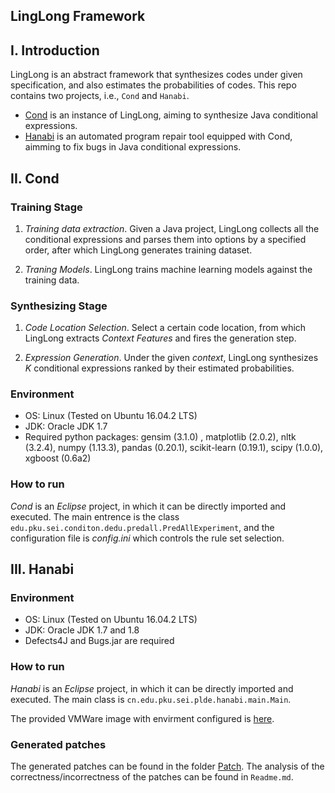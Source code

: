 ## LingLong Framework

## I. Introduction

LingLong is an abstract framework that synthesizes codes under given specification, and also estimates the probabilities of codes.
This repo contains two projects, i.e., `Cond` and `Hanabi`.

* [Cond](https://github.com/wangbo15/LingLong/tree/main/Cond) is an instance of LingLong, aiming to synthesize Java conditional expressions.
* [Hanabi](https://github.com/wangbo15/LingLong/tree/main/Hanabi) is an automated program repair tool equipped with Cond, aimming to fix bugs in Java conditional expressions.


## II. Cond
### Training Stage

1. *Training data extraction*. Given a Java project, LingLong collects all the conditional expressions and parses them into options by a specified order, after which LingLong generates training dataset.

2. *Traning Models*. LingLong trains machine learning models against the training data.

### Synthesizing Stage

1. *Code Location Selection*. Select a certain code location, from which LingLong extracts *Context Features* and fires the generation step.

2. *Expression Generation*. Under the given *context*, LingLong synthesizes *K* conditional expressions ranked by their estimated probabilities.


### Environment

* OS: Linux (Tested on Ubuntu 16.04.2 LTS)
* JDK: Oracle JDK 1.7
* Required python packages: gensim (3.1.0)
, matplotlib (2.0.2), nltk (3.2.4), numpy (1.13.3), pandas (0.20.1), scikit-learn (0.19.1), scipy (1.0.0), xgboost (0.6a2)


### How to run

*Cond* is an *Eclipse* project, in which it can be directly imported and executed.
The main entrence is the class `edu.pku.sei.conditon.dedu.predall.PredAllExperiment`, and the configuration file is *config.ini* which controls the rule set selection.

## III. Hanabi

### Environment
* OS: Linux (Tested on Ubuntu 16.04.2 LTS)
* JDK: Oracle JDK 1.7 and 1.8
* Defects4J and Bugs.jar are required

### How to run
*Hanabi* is an *Eclipse* project, in which it can be directly imported and executed.
The main class is `cn.edu.pku.sei.plde.hanabi.main.Main`.

The provided VMWare image with envirment configured is [here](https://drive.google.com/file/d/1Jh381hwokCx7PgKeX9CajTviPcXcRTzX/view?usp=sharing).

### Generated patches

The generated patches can be found in the folder [Patch](https://github.com/wangbo15/LingLong/tree/main/Patches).
The analysis of the correctness/incorrectness of the patches can be found in `Readme.md`.
